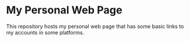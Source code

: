 # My Personal Web Page
This repository hosts my personal web page that has some basic links to my accounts in some platforms.
